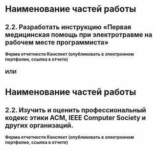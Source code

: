 # Наименование частей работы
## 2.2. Разработать инструкцию «Первая медицинская помощь при электротравме на рабочем месте программиста»

**Форма отчетности
Конспект (опубликовать в электронном портфолио, ссылка в отчете)**

### ИЛИ

# Наименование частей работы

## 2.2. Изучить и оценить профессиональный кодекс этики ACM, IEEE Computer Society и других организаций.

**Форма отчетности
Конспект (опубликовать в электронном портфолио, ссылка в отчете)**
